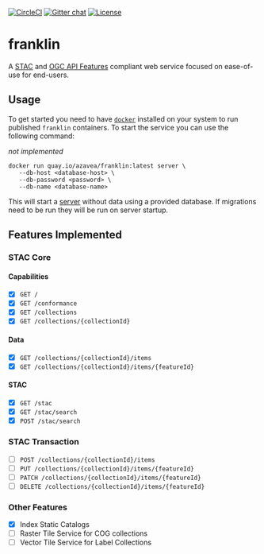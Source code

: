 [![CircleCI](https://circleci.com/gh/azavea/franklin/tree/master.svg?style=svg)](https://circleci.com/gh/azavea/franklin/tree/master) [![Gitter chat](https://badges.gitter.im/azavea/franklin-stac.png)](https://gitter.im/franklin-stac/community) [![License](https://img.shields.io/badge/License-Apache%202.0-blue.svg)](https://opensource.org/licenses/Apache-2.0)

# franklin

A [STAC]() and [OGC API Features](http://docs.opengeospatial.org/is/17-069r3/17-069r3.html) compliant web service focused on ease-of-use for end-users.

## Usage

To get started you need to have [`docker`](https://www.docker.com) installed on your system to run published `franklin` containers. To start the service you can use the following command:

_not_ _implemented_
```
docker run quay.io/azavea/franklin:latest server \
   --db-host <database-host> \
   --db-password <password> \
   --db-name <database-name>
```

This will start a [server](http://localhost:9090) without data using a provided database. If migrations need to be run they will be run on server startup.

## Features Implemented

### STAC Core
#### Capabilities
- [x] `GET /`
- [x] `GET /conformance`
- [x] `GET /collections`
- [x] `GET /collections/{collectionId}`

#### Data
- [x] `GET /collections/{collectionId}/items`
- [x] `GET /collections/{collectionId}/items/{featureId}`

#### STAC
- [x] `GET /stac`
- [x] `GET /stac/search`
- [x] `POST /stac/search`

### STAC Transaction
- [ ] `POST /collections/{collectionId}/items`
- [ ] `PUT /collections/{collectionId}/items/{featureId}`
- [ ] `PATCH /collections/{collectionId}/items/{featureId}`
- [ ] `DELETE /collections/{collectionId}/items/{featureId}`

### Other Features
- [x] Index Static Catalogs
- [ ] Raster Tile Service for COG collections
- [ ] Vector Tile Service for Label Collections
